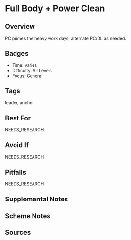 # Full Body + Power Clean


## Overview
PC primes the heavy work days; alternate PC/DL as needed.

## Badges
- Time: varies
- Difficulty: All Levels
- Focus: General

## Tags
leader, anchor

## Best For
NEEDS_RESEARCH

## Avoid If
NEEDS_RESEARCH

## Pitfalls
NEEDS_RESEARCH

## Supplemental Notes


## Scheme Notes


## Sources


